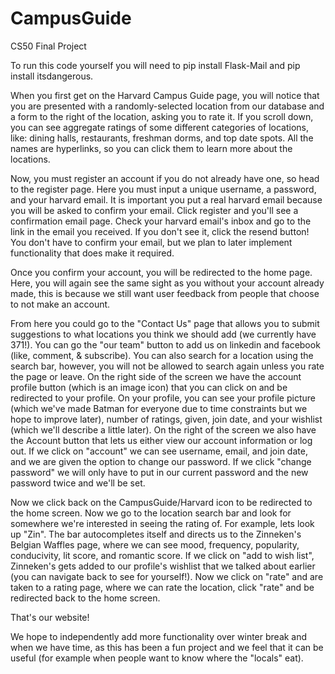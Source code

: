 # CampusGuide
CS50 Final Project

To run this code yourself you will need to pip install Flask-Mail and pip install itsdangerous.

When you first get on the Harvard Campus Guide page, you will notice that you are presented with a randomly-selected location from our database and a form to the right of the location, asking you to rate it. If you scroll down, you can see aggregate ratings of some different categories of locations, like: dining halls, restaurants, freshman dorms, and top date spots. All the names are hyperlinks, so you can click them to learn more about the locations.

Now, you must register an account if you do not already have one, so head to the register page. Here you must input a unique username, a password, and your harvard email. It is important you put a real harvard email because you will be asked to confirm your email. Click register and you'll see a confirmation email page. Check your harvard email's inbox and go to the link in the email you received. If you don't see it, click the resend button! You don't have to confirm your email, but we plan to later implement functionality that does make it required.

Once you confirm your account, you will be redirected to the home page. Here, you will again see the same sight as you without your account already made, this is because we still want user feedback from people that choose to not make an account.

From here you could go to the "Contact Us" page that allows you to submit suggestions to what locations you think we should add (we currently have 371!). You can go the "our team" button to add us on linkedin and facebook (like, comment, & subscribe). You can also search for a location using the search bar, however, you will not be allowed to search again unless you rate the page or leave. On the right side of the screen we have the account profile button (which is an image icon) that you can click on and be redirected to your profile. On your profile, you can see your profile picture (which we've made Batman for everyone due to time constraints but we hope to improve later), number of ratings, given, join date, and your wishlist (which we'll describe a little later). On the right of the screen we also have the Account button that lets us either view our account information or log out. If we click on "account" we can see username, email, and join date, and we are given the option to change our password. If we click "change password" we will only have to put in our current password and the new password twice and we'll be set.

Now we click back on the CampusGuide/Harvard icon to be redirected to the home screen. Now we go to the location search bar and look for somewhere we're interested in seeing the rating of. For example, lets look up "Zin". The bar autocompletes itself and directs us to the Zinneken's Belgian Waffles page, where we can see mood, frequency, popularity, conducivity, lit score, and romantic score. If we click on "add to wish list", Zinneken's gets added to our profile's wishlist that we talked about earlier (you can navigate back to see for yourself!). Now we click on "rate" and are taken to a rating page, where we can rate the location, click "rate" and be redirected back to the home screen.

That's our website!

We hope to independently add more functionality over winter break and when we have time, as this has been a fun project and we feel that it can be useful (for example when people want to know where the "locals" eat).